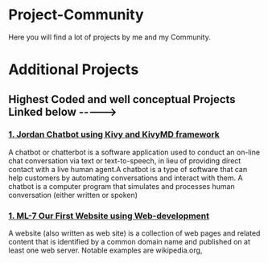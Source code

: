 # Project-Community 
Here you will find a lot of projects by me and my Community.

# Additional Projects 
## Highest Coded and well conceptual Projects Linked below ----->
### [1. Jordan Chatbot using Kivy and KivyMD framework](https://github.com/Abhishekvrt/JordanChatBot) 
A chatbot or chatterbot is a software application used to conduct an on-line chat conversation via text or text-to-speech, in lieu of providing direct contact with a live human agent.A chatbot is a type of software that can help customers by automating conversations and interact with them. A chatbot is a computer program that simulates and processes human conversation (either written or spoken)

### [1. ML-7 Our First Website using Web-development](https://github.com/Abhishekvrt/ml-7) 
A website (also written as web site) is a collection of web pages and related content that is identified by a common domain name and published on at least one web server. Notable examples are wikipedia.org, 
